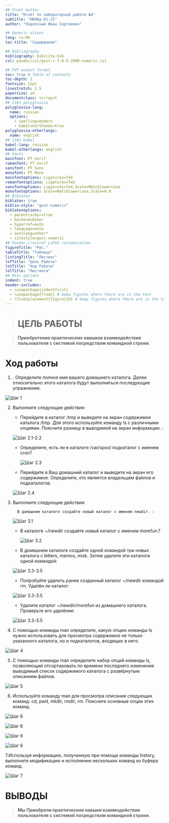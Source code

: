 ```yaml
---
## Front matter
title: "Отчёт по лабораторной работе №4"
subtitle: "НКНбд-01-21"
author: "Подлесный Иван Сергеевич"

## Generic otions
lang: ru-RU
toc-title: "Содержание"

## Bibliography
bibliography: bib/cite.bib
csl: pandoc/csl/gost-r-7-0-5-2008-numeric.csl

## Pdf output format
toc: true # Table of contents
toc-depth: 2
fontsize: 12pt
linestretch: 1.5
papersize: a4
documentclass: scrreprt
## I18n polyglossia
polyglossia-lang:
  name: russian
  options:
	- spelling=modern
	- babelshorthands=true
polyglossia-otherlangs:
  name: english
## I18n babel
babel-lang: russian
babel-otherlangs: english
## Fonts
mainfont: PT Serif
romanfont: PT Serif
sansfont: PT Sans
monofont: PT Mono
mainfontoptions: Ligatures=TeX
romanfontoptions: Ligatures=TeX
sansfontoptions: Ligatures=TeX,Scale=MatchLowercase
monofontoptions: Scale=MatchLowercase,Scale=0.9
## Biblatex
biblatex: true
biblio-style: "gost-numeric"
biblatexoptions:
  - parentracker=true
  - backend=biber
  - hyperref=auto
  - language=auto
  - autolang=other*
  - citestyle=gost-numeric
## Pandoc-crossref LaTeX customization
figureTitle: "Рис."
tableTitle: "Таблица"
listingTitle: "Листинг"
lofTitle: "Цель Работы"
lotTitle: "Ход Работы"
lolTitle: "Листинги"
## Misc options
indent: true
header-includes:
  - \usepackage{indentfirst}
  - \usepackage{float} # keep figures where there are in the text
  - \floatplacement{figure}{H} # keep figures where there are in the text
---
```




># ЦЕЛЬ РАБОТЫ

>**Приобретение практических навыков взаимодействия пользователя с системой посредством командной строки.**

# Ход работы

1. . Определите полное имя вашего домашнего каталога. Далее относительно этого каталога будут выполняться последующие упражнения.

 ![Шаг 1](1.jpg)  

2. Выполните следующие действия:
   
      - Перейдите в каталог /tmp и выведите на экран содержимое каталога /tmp. Для этого используйте команду ls
      с различными опциями. Поясните разницу в выводимой на экран информации. :
   
      ![Шаг 2.1-2.2](2.1-2.2.jpg)

     - Определите, есть ли в каталоге /var/spool подкаталог с именем cron?
  
       ![Шаг 2.3](2.3.jpg)

     - Перейдите в Ваш домашний каталог и выведите на экран его содержимое. Определите, кто является владельцем файлов и подкаталогов:
  
      ![Шаг 2.4](2.4.jpg)

3. Выполните следующие действия:
   
         В домашнем каталоге создайте новый каталог с именем newdir. :
   
      ![Шаг 3.1](3.1.jpg)

     - В каталоге ~/newdir создайте новый каталог с именем morefun.?
  
       ![Шаг 3.2](3.2.jpg)

     - В домашнем каталоге создайте одной командой три новых каталога с letters, memos, misk. Затем удалите эти каталоги одной командой:
      
      ![Шаг 3.3-3.5](3.3-3.4.jpg)

     - Попробуйте удалить ранее созданный каталог ~/newdir командой rm. Удалён ли каталог:
      
      ![Шаг 3.3-3.5](3.3-3.4.jpg)

     - Удалите каталог ~/newdir/morefun из домашнего каталога. Проверьте его удалёние:
      
      ![Шаг 3.3-3.5](3.3-3.4.jpg)

4. С помощью команды man определите, какую опцию команды ls нужно использовать для просмотра содержимое не только указанного каталога, но и подкаталогов,
входящих в него.

![Шаг 4](4.jpg)

5. С помощью команды man определите набор опций команды ls, позволяющий отсортировать по времени последнего изменения выводимый список содержимого каталога
с развёрнутым описанием файлов.

![Шаг 5](5.jpg)

6. Используйте команду man для просмотра описания следующих команд: cd, pwd, mkdir,
rmdir, rm. Поясните основные опции этих команд.

![Шаг 6](6.1.jpg)

![Шаг 6](6.2.jpg)

![Шаг 6](6.3.jpg)

![Шаг 6](6.4.jpg)

7.Используя информацию, полученную при помощи команды history, выполните модификацию и исполнение нескольких команд из буфера команд.

![Шаг 7](7.jpg)

# ВЫВОДЫ

>**Мы Приобрели практические навыки взаимодействия пользователя с системой посредством командной строки.**
